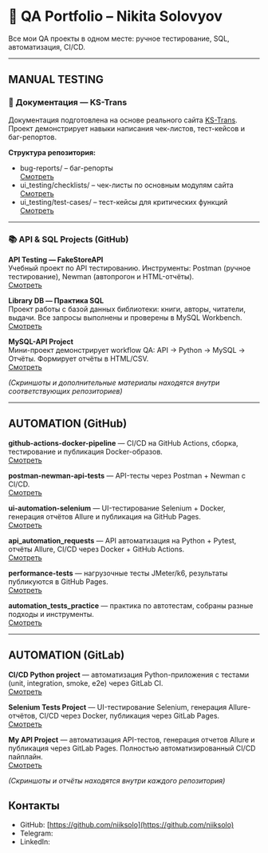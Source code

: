 # 🧪 QA Portfolio – Nikita Solovyov

Все мои QA проекты в одном месте: ручное тестирование, SQL, автоматизация, CI/CD.

---

## MANUAL TESTING

### 📝 Документация — KS-Trans
Документация подготовлена на основе реального сайта [KS-Trans](https://ks-trans.org).  
Проект демонстрирует навыки написания чек-листов, тест-кейсов и баг-репортов.  

**Структура репозитория:**
- bug-reports/ – баг-репорты  
[Смотреть](https://github.com/niiksolo/Manual-QA-Portfolio/blob/main/bug-reports/README.md)  
- ui_testing/checklists/ – чек-листы по основным модулям сайта  
[Смотреть](https://github.com/niiksolo/Manual-QA-Portfolio/blob/main/ui_testing/checklists/README.md)  
- ui_testing/test-cases/ – тест-кейсы для критических функций  
[Смотреть](https://github.com/niiksolo/Manual-QA-Portfolio/blob/main/ui_testing/test-cases/README.md)  

---

### 📚 API & SQL Projects (GitHub)
**API Testing — FakeStoreAPI**  
Учебный проект по API тестированию. Инструменты: Postman (ручное тестирование), Newman (автопрогон и HTML-отчёты).  
[Смотреть](https://github.com/niiksolo/Manual-QA-Portfolio/blob/main/api-sql-testing/postman/README.md)  

**Library DB — Практика SQL**  
Проект работы с базой данных библиотеки: книги, авторы, читатели, выдачи. Все запросы выполнены и проверены в MySQL Workbench.  
[Смотреть](https://github.com/niiksolo/Manual-QA-Portfolio/blob/main/api-sql-testing/SQL-library/README.md)  

**MySQL-API Project**  
Мини-проект демонстрирует workflow QA: API → Python → MySQL → Отчёты. Формирует отчёты в HTML/CSV.  
[Смотреть](https://github.com/niiksolo/Manual-QA-Portfolio/blob/main/api-sql-testing/Mysql-api/README.md)  

*(Скриншоты и дополнительные материалы находятся внутри соответствующих репозиториев)*

---

## AUTOMATION (GitHub)

**github-actions-docker-pipeline** — CI/CD на GitHub Actions, сборка, тестирование и публикация Docker-образов.  
[Смотреть](https://github.com/niiksolo/github-actions-docker-pipeline)  

**postman-newman-api-tests** — API-тесты через Postman + Newman с CI/CD.  
[Смотреть](https://github.com/niiksolo/postman-newman-api-tests)  

**ui-automation-selenium** — UI-тестирование Selenium + Docker, генерация отчётов Allure и публикация на GitHub Pages.  
[Смотреть](https://github.com/niiksolo/ui-automation-selenium)  

**api_automation_requests** — API автоматизация на Python + Pytest, отчёты Allure, CI/CD через Docker + GitHub Actions.  
[Смотреть](https://github.com/niiksolo/api_automation_requests)  

**performance-tests** — нагрузочные тесты JMeter/k6, результаты публикуются в GitHub Pages.  
[Смотреть](https://github.com/niiksolo/performance-tests)  

**automation_tests_practice** — практика по автотестам, собраны разные подходы и инструменты.  
[Смотреть](https://github.com/niiksolo/automation_tests_practice)  

---

## AUTOMATION (GitLab)

**CI/CD Python project** — автоматизация Python-приложения с тестами (unit, integration, smoke, e2e) через GitLab CI.  
[Смотреть](https://gitlab.com/niiksolo/my-project)  

**Selenium Tests Project** — UI-тестирование Selenium, генерация Allure-отчётов, CI/CD через Docker, публикация через GitLab Pages.  
[Смотреть](https://gitlab.com/niiksolo/ci-cd)  

**My API Project** — автоматизация API-тестов, генерация отчетов Allure и публикация через GitLab Pages. Полностью автоматизированный CI/CD пайплайн.  
[Смотреть](https://gitlab.com/niiksolo/api-ci)  

*(Скриншоты и отчёты находятся внутри каждого репозитория)*


## Контакты

- GitHub: [https://github.com/niiksolo](https://github.com/niiksolo)  
- Telegram:  
- LinkedIn: 